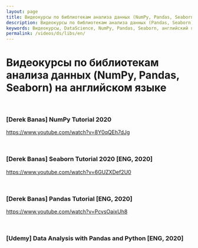 ```yaml
---
layout: page
title: Видеокурсы по библиотекам анализа данных (NumPy, Pandas, Seaborn) на английском языке
description: Видеокурсы по библиотекам анализа данных (Pandas, Seaborn) на английском языке
keywords: Видеокурсы, DataScience, NumPy, Pandas, Seaborn, английский язык
permalink: /videos/ds/libs/en/
---
```


# Видеокурсы по библиотекам анализа данных (NumPy, Pandas, Seaborn) на английском языке

<br/>

### [Derek Banas] NumPy Tutorial 2020

https://www.youtube.com/watch?v=8Y0qQEh7dJg

<br/>

### [Derek Banas] Seaborn Tutorial 2020 [ENG, 2020]

https://www.youtube.com/watch?v=6GUZXDef2U0

<br/>

### [Derek Banas] Pandas Tutorial [ENG, 2020]

https://www.youtube.com/watch?v=PcvsOaixUh8

<br/>

### [Udemy] Data Analysis with Pandas and Python [ENG, 2020]
